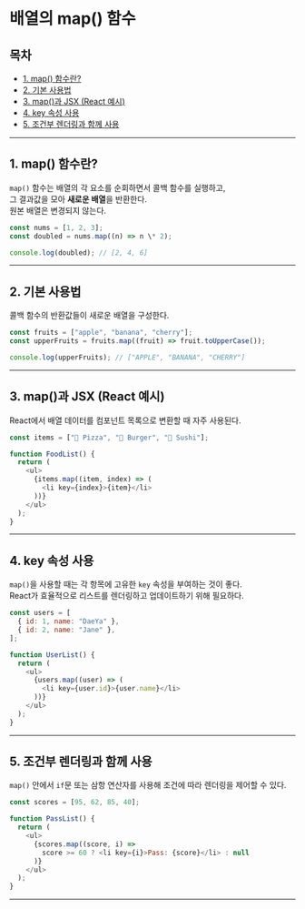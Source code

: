 # 배열의 map() 함수

## 목차

- [1. map() 함수란?](#1-map-함수란)
- [2. 기본 사용법](#2-기본-사용법)
- [3. map()과 JSX (React 예시)](#3-map과-jsx-react-예시)
- [4. key 속성 사용](#4-key-속성-사용)
- [5. 조건부 렌더링과 함께 사용](#5-조건부-렌더링과-함께-사용)

---

## 1. map() 함수란?

`map()` 함수는 배열의 각 요소를 순회하면서 콜백 함수를 실행하고,  
그 결과값을 모아 **새로운 배열**을 반환한다.  
원본 배열은 변경되지 않는다.

```js
const nums = [1, 2, 3];
const doubled = nums.map((n) => n \* 2);

console.log(doubled); // [2, 4, 6]
```

---

## 2. 기본 사용법

콜백 함수의 반환값들이 새로운 배열을 구성한다.

```js
const fruits = ["apple", "banana", "cherry"];
const upperFruits = fruits.map((fruit) => fruit.toUpperCase());

console.log(upperFruits); // ["APPLE", "BANANA", "CHERRY"]
```

---

## 3. map()과 JSX (React 예시)

React에서 배열 데이터를 컴포넌트 목록으로 변환할 때 자주 사용된다.

```js
const items = ["🍕 Pizza", "🍔 Burger", "🍣 Sushi"];

function FoodList() {
  return (
    <ul>
      {items.map((item, index) => (
        <li key={index}>{item}</li>
      ))}
    </ul>
  );
}
```

---

## 4. key 속성 사용

`map()`을 사용할 때는 각 항목에 고유한 `key` 속성을 부여하는 것이 좋다.  
React가 효율적으로 리스트를 렌더링하고 업데이트하기 위해 필요하다.

```js
const users = [
  { id: 1, name: "DaeYa" },
  { id: 2, name: "Jane" },
];

function UserList() {
  return (
    <ul>
      {users.map((user) => (
        <li key={user.id}>{user.name}</li>
      ))}
    </ul>
  );
}
```

---

## 5. 조건부 렌더링과 함께 사용

`map()` 안에서 `if`문 또는 삼항 연산자를 사용해 조건에 따라 렌더링을 제어할 수 있다.

```js
const scores = [95, 62, 85, 40];

function PassList() {
  return (
    <ul>
      {scores.map((score, i) =>
        score >= 60 ? <li key={i}>Pass: {score}</li> : null
      )}
    </ul>
  );
}
```

---
